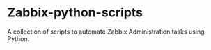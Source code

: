 # Zabbix-python-scripts
A collection of scripts to automate Zabbix Administration tasks using Python. 
